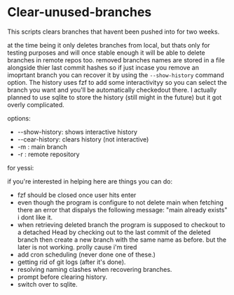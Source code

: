 # Clear-unused-branches

This scripts clears branches that havent been pushed into for two weeks.

at the time being it only deletes branches from local, but thats only for testing purposes and will once stable enough it will be able to delete branches in remote repos too. 
removed branches names are stored in a file alongside thier last commit hashes so if just incase you remove an imoprtant branch you can recover it by using the `--show-history` command option.
The history uses fzf to add some interactivityy so you can select the branch you want and you'll be automatically checkedout there.
I actually planned to use sqlite to store the history (still might in the future) but it got overly complicated.

options:
  - --show-history: shows interactive history
  - --cear-history: clears history (not interactive)
  - -m : main branch
  - -r : remote repository

for yessi:

if you're interested in helping here are things you can do:
  - fzf should be closed once user hits enter
  - even though the program is configure to not delete main when fetching there an error that dispalys the following message: "main already exists" i dont like it.
  - when retrieving deleted branch the program is supposed to checkout to a detached Head by checking out to the last commit of the deleted branch then create a   new branch with the same name as before. but the later is not working. prolly cause i'm tired
  - add cron scheduling (never done one of these.)
  - getting rid of git logs (after it's done).
  - resolving naming clashes when recovering branches.
  - prompt before clearing history.
  - switch over to sqlite.
    


